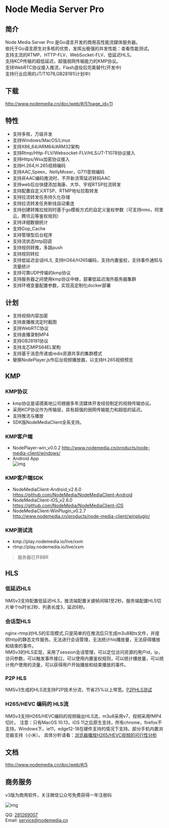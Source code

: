 # Node Media Server Pro

## 简介
Node Media Server Pro 是Go语言开发的商用高性能流媒体服务器。  
依托于Go语言原生对多核的优势，发挥出极强的并发性能：查看性能测试。  
支持主流的RTMP、HTTP-FLV、WebSocket-FLV、低延迟HLS。  
支持KCP传输的超低延迟，超强弱网传输能力的KMP协议。  
支持WebRTC协议接入推流，Flash退役后完美替代(开发中)  
支持行业应用的JT/T1078,GB28181(计划中)  

## 下载
http://www.nodemedia.cn/doc/web/#/5?page_id=11

## 特性
* 支持多核，万级并发
* 支持Windows/MacOS/Linux 
* 支持X86_64/ARM64/ARM32架构
* 支持Rtmp/Http-FLV/Websocket-FLV/HLS/JT-T1078协议接入
* 支持Https/Wss加密协议接入
* 支持H.264,H.265视频编码
* 支持AAC,Speex，NellyMoser，G711音频编码
* 支持非AAC编码推流时，不开新流零延迟转码AAC
* 支持web后台快捷添加海康、大华、宇视RTSP拉流转发
* 支持配置自定义RTSP、RTMP地址拉取转发
* 支持拉流转发任务持久化存储
* 支持拉流转发任务断线自动重连
* 支持创建转推拉规则时基于go模板方式的自定义鉴权参数（可支持nms，阿里云，腾讯云等鉴权规则）
* 支持详细数据统计
* 支持Gop_Cache
* 支持管理型后台程序
* 支持流状态http回调
* 支持规则转推，多路push
* 支持规则转拉
* 支持低延迟会话HLS, 支持H264/H265编码，支持内置鉴权，支持事件通知与流量统计
* 支持可靠UDP传输的kmp协议
* 支持服务器之间使用kmp协议中继，部署低延迟海外服务器集群
* 支持环境变量配置参数，实现高定制化docker部署

## 计划
* 支持视频内容加密
* 支持直播推流定时截图
* 支持WebRTC协议
* 支持直播录制MP4
* 支持GB28181协议
* 支持龙芯MIPS64EL架构
* 支持基于消息传递或redis资源共享的集群模式
* 替换NodePlayer.js作后台视频播放器，以支持H.265视频预览

## KMP
### KMP协议
* kmp协议是诺德美地公司根据多年流媒体开发经验制定的视频传输协议。  
* 采用KCP协议作为传输层，具有超强的弱网传输能力和超低的延迟。  
* 支持推流与播放
* SDK版NodeMediaClient全系支持。  

### KMP客户端
* NodePlayer-win_v0.0.2 http://www.nodemedia.cn/products/node-media-client/windows/
* Android App  
![img](https://www.nodemedia.cn/uploads/apk.png)

### KMP客户端SDK
* NodeMediaClient-Android_v2.6.0 https://github.com/NodeMedia/NodeMediaClient-Android
* NodeMediaClient-iOS_v2.6.0 https://github.com/NodeMedia/NodeMediaClient-iOS
* NodeMediaClient-WinPlugin_v0.2.7 http://www.nodemedia.cn/products/node-media-client/winplugin/ 

### KMP测试流
- kmp://play.nodemedia.io/live/xxm
- rtmp://play.nodemedia.io/live/xxm
>服务器已开BBR

## HLS
### 低延迟HLS
NMSv3支持配置低延迟HLS，推流端配置关键帧间隔1至2秒。服务端配置HLS切片单个ts时长2秒、列表长度3，延迟6秒。

### 会话型HLS
nginx-rtmp对HLS的实现模式,只是简单的在推流后只生成m3u8和ts文件，并提供http的静态文件服务。无法进行会话管理，无法统计hls播放量，无法获得播放和结束的事件。  
NMSv3的HLS实现，采用了session会话管理，可以定位访问资源的用户id，ip，访问参数，可以触发事件接口，可以使用内置鉴权规则，可以统计播放量，可以统计用户使用的流量，可以获得用户开始播放和结束播放的事件。

### P2P HLS
NMSv3生成的HLS流支持P2P技术分流，节省25%以上带宽。[P2PHLS测试](http://novage.com.ua/p2p-media-loader/demo.html?url=http%3A%2F%2Fplay.nodemedia.io%2Flive%2Fxxm.m3u8&type=clappr)

### H265/HEVC 编码的 HLS流
NMSv3支持H265/HEVC编码的视频输出HLS流，m3u8采用v7，视频采用fMP4切片。
注意：只有MacOS 10.13，iOS 11之后原生支持，所有chrome，firefox不支持。Windows下，ie11，edge12-18在硬件支持的情况下支持。部分手机内置浏览器支持（小米）。
具体分析请看：[浏览器播放H265/HEVC视频的可行性分析](http://bashell.nodemedia.cn/archives/%e6%b5%8f%e8%a7%88%e5%99%a8%e6%92%ad%e6%94%beh265-hevc%e8%a7%86%e9%a2%91%e7%9a%84%e5%8f%af%e8%a1%8c%e6%80%a7%e5%88%86%e6%9e%90.html)

## 文档
http://www.nodemedia.cn/doc/web/#/5

## 商务服务
v3版为商用软件，关注微信公众号免费获得一年注册码

![img](https://cdn.nodemedia.cn/img/qrcode_for_gh_d91d27074220_344.jpg)

QQ: [281269007](http://wpa.qq.com/msgrd?v=3&uin=281269007&site=qq&menu=yes)  
Email: service@nodemedia.cn

